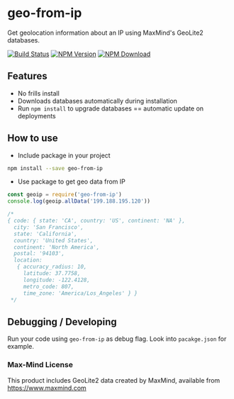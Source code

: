 # geo-from-ip

Get geolocation information about an IP using MaxMind's GeoLite2 databases.

[![Build Status](https://travis-ci.org/VikramTiwari/geo-from-ip.svg?branch=master)](https://travis-ci.org/VikramTiwari/geo-from-ip) [![NPM Version](https://img.shields.io/npm/v/geo-from-ip.svg)](https://www.npmjs.com/package/geo-from-ip) [![NPM Download](https://img.shields.io/npm/dm/geo-from-ip.svg)](https://www.npmjs.com/package/geo-from-ip)

## Features

- No frills install
- Downloads databases automatically during installation
- Run `npm install` to upgrade databases == automatic update on deployments

## How to use

- Include package in your project

```bash
npm install --save geo-from-ip
```

- Use package to get geo data from IP

```javascript
const geoip = require('geo-from-ip')
console.log(geoip.allData('199.188.195.120'))

/*
{ code: { state: 'CA', country: 'US', continent: 'NA' },
  city: 'San Francisco',
  state: 'California',
  country: 'United States',
  continent: 'North America',
  postal: '94103',
  location:
   { accuracy_radius: 10,
     latitude: 37.7758,
     longitude: -122.4128,
     metro_code: 807,
     time_zone: 'America/Los_Angeles' } }
 */
```

## Debugging / Developing

Run your code using `geo-from-ip` as debug flag. Look into `pacakge.json` for example.

### Max-Mind License

This product includes GeoLite2 data created by MaxMind, available from <https://www.maxmind.com>
